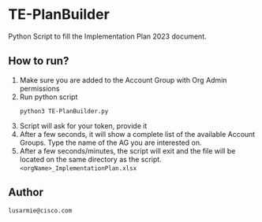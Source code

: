 # TE-PlanBuilder
Python Script to fill the Implementation Plan 2023 document.

## How to run?
1. Make sure you are added to the Account Group with Org Admin permissions
2. Run python script
   ```
   python3 TE-PlanBuilder.py
   ```
4. Script will ask for your token, provide it
5. After a few seconds, it will show a complete list of the available Account Groups. Type the name of the AG you are interested on.
6. After a few seconds/minutes, the script will exit and the file will be located on the same directory as the script.
   `<orgName>_ImplementationPlan.xlsx`

## Author

`lusarmie@cisco.com`
